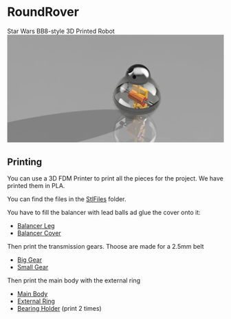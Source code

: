 # RoundRover
Star Wars BB8-style 3D Printed Robot
![rendering](rendering.png)

## Printing
You can use a 3D FDM Printer to print all the pieces for the project. 
We have printed them in PLA.

You can find the files in the [StlFiles](StlFiles/) folder.

You have to fill the balancer with lead balls ad glue the cover onto it:
- [Balancer Leg](StlFiles/balancer_leg.stl)
- [Balancer Cover](StlFiles/balancer_cover.stl)

Then print the transmission gears. Thoose are made for a 2.5mm belt
- [Big Gear](StlFiles/bigGear.stl)
- [Small Gear](StlFiles/smallGear.stl)

Then print the main body with the external ring
- [Main Body](StlFiles/body.stl)
- [External Ring](StlFiles/ring.stl)
- [Bearing Holder](StlFiles/bearingHolder.stl) (print 2 times)
